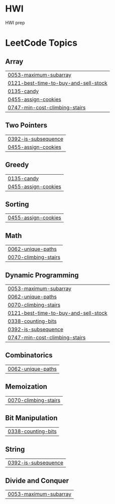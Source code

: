 # HWI
HWI prep

<!---LeetCode Topics Start-->
# LeetCode Topics
## Array
|  |
| ------- |
| [0053-maximum-subarray](https://github.com/sharmashivam755/HWI/tree/master/0053-maximum-subarray) |
| [0121-best-time-to-buy-and-sell-stock](https://github.com/sharmashivam755/HWI/tree/master/0121-best-time-to-buy-and-sell-stock) |
| [0135-candy](https://github.com/sharmashivam755/HWI/tree/master/0135-candy) |
| [0455-assign-cookies](https://github.com/sharmashivam755/HWI/tree/master/0455-assign-cookies) |
| [0747-min-cost-climbing-stairs](https://github.com/sharmashivam755/HWI/tree/master/0747-min-cost-climbing-stairs) |
## Two Pointers
|  |
| ------- |
| [0392-is-subsequence](https://github.com/sharmashivam755/HWI/tree/master/0392-is-subsequence) |
| [0455-assign-cookies](https://github.com/sharmashivam755/HWI/tree/master/0455-assign-cookies) |
## Greedy
|  |
| ------- |
| [0135-candy](https://github.com/sharmashivam755/HWI/tree/master/0135-candy) |
| [0455-assign-cookies](https://github.com/sharmashivam755/HWI/tree/master/0455-assign-cookies) |
## Sorting
|  |
| ------- |
| [0455-assign-cookies](https://github.com/sharmashivam755/HWI/tree/master/0455-assign-cookies) |
## Math
|  |
| ------- |
| [0062-unique-paths](https://github.com/sharmashivam755/HWI/tree/master/0062-unique-paths) |
| [0070-climbing-stairs](https://github.com/sharmashivam755/HWI/tree/master/0070-climbing-stairs) |
## Dynamic Programming
|  |
| ------- |
| [0053-maximum-subarray](https://github.com/sharmashivam755/HWI/tree/master/0053-maximum-subarray) |
| [0062-unique-paths](https://github.com/sharmashivam755/HWI/tree/master/0062-unique-paths) |
| [0070-climbing-stairs](https://github.com/sharmashivam755/HWI/tree/master/0070-climbing-stairs) |
| [0121-best-time-to-buy-and-sell-stock](https://github.com/sharmashivam755/HWI/tree/master/0121-best-time-to-buy-and-sell-stock) |
| [0338-counting-bits](https://github.com/sharmashivam755/HWI/tree/master/0338-counting-bits) |
| [0392-is-subsequence](https://github.com/sharmashivam755/HWI/tree/master/0392-is-subsequence) |
| [0747-min-cost-climbing-stairs](https://github.com/sharmashivam755/HWI/tree/master/0747-min-cost-climbing-stairs) |
## Combinatorics
|  |
| ------- |
| [0062-unique-paths](https://github.com/sharmashivam755/HWI/tree/master/0062-unique-paths) |
## Memoization
|  |
| ------- |
| [0070-climbing-stairs](https://github.com/sharmashivam755/HWI/tree/master/0070-climbing-stairs) |
## Bit Manipulation
|  |
| ------- |
| [0338-counting-bits](https://github.com/sharmashivam755/HWI/tree/master/0338-counting-bits) |
## String
|  |
| ------- |
| [0392-is-subsequence](https://github.com/sharmashivam755/HWI/tree/master/0392-is-subsequence) |
## Divide and Conquer
|  |
| ------- |
| [0053-maximum-subarray](https://github.com/sharmashivam755/HWI/tree/master/0053-maximum-subarray) |
<!---LeetCode Topics End-->